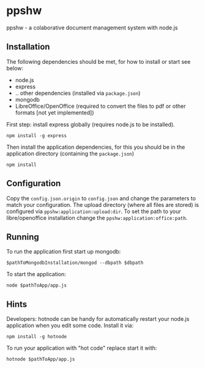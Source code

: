 ppshw
=====

ppshw - a colaborative document management system with node.js

Installation
------------

The following dependencies should be met, for how to install or start see below:

* node.js
 * express
 * .. other dependencies (installed via `package.json`)
* mongodb
* LibreOffice/OpenOffice (required to convert the files to pdf or other formats [not yet implemented])

First step: install express globally (requires node.js to be installed).

```shell
npm install -g express
```

Then install the application dependencies, for this you should be in the application directory (containing the `package.json`)

```shell
npm install
```

Configuration
-------------

Copy the `config.json.origin` to `config.json` and change the parameters to match your configuration. 
The upload directory (where all files are stored) is configured via `ppshw:application:upload:dir`.
To set the path to your libre/openoffice installation change the `ppshw:application:office:path`.

Running
-------

To run the application first start up mongodb:

```shell
$pathToMongodbInstallation/mongod --dbpath $dbpath 
```

To start the application:

```shell
node $pathToApp/app.js
```


Hints
-----

Developers: hotnode can be handy for automatically restart your node.js application when you edit some code.
Install it via:

```shell
npm install -g hotnode
```

To run your application with "hot code" replace start it with:

```shell
hotnode $pathToApp/app.js
```
